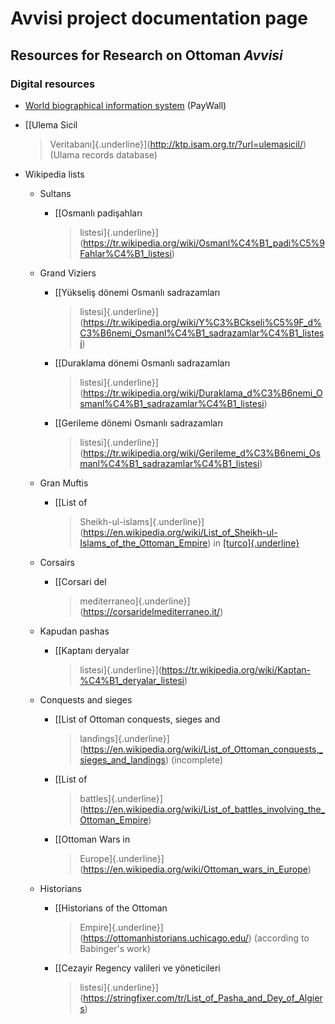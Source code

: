 # Avvisi project documentation page

## Resources for Research on Ottoman *Avvisi*

### Digital resources

-   [World biographical information system](https://wbis.degruyter.com) (PayWall)

-   [[Ulema Sicil
    > Veritabanı]{.underline}](http://ktp.isam.org.tr/?url=ulemasicil/)
    > (Ulama records database)

-   Wikipedia lists

    -   Sultans

        -   [[Osmanlı padişahları
            > listesi]{.underline}](https://tr.wikipedia.org/wiki/Osmanl%C4%B1_padi%C5%9Fahlar%C4%B1_listesi)

    -   Grand Viziers

        -   [[Yükseliş dönemi Osmanlı sadrazamları
            > listesi]{.underline}](https://tr.wikipedia.org/wiki/Y%C3%BCkseli%C5%9F_d%C3%B6nemi_Osmanl%C4%B1_sadrazamlar%C4%B1_listesi)

        -   [[Duraklama dönemi Osmanlı sadrazamları
            > listesi]{.underline}](https://tr.wikipedia.org/wiki/Duraklama_d%C3%B6nemi_Osmanl%C4%B1_sadrazamlar%C4%B1_listesi)

        -   [[Gerileme dönemi Osmanlı sadrazamları
            > listesi]{.underline}](https://tr.wikipedia.org/wiki/Gerileme_d%C3%B6nemi_Osmanl%C4%B1_sadrazamlar%C4%B1_listesi)

    -   Gran Muftis

        -   [[List of
            > Sheikh-ul-islams]{.underline}](https://en.wikipedia.org/wiki/List_of_Sheikh-ul-Islams_of_the_Ottoman_Empire)
            > in
            > [[turco]{.underline}](https://tr.wikipedia.org/wiki/Osmanl%C4%B1_%C5%9Feyh%C3%BClislamlar%C4%B1_listesi)

    -   Corsairs

        -   [[Corsari del
            > mediterraneo]{.underline}](https://corsaridelmediterraneo.it/)

    -   Kapudan pashas

        -   [[Kaptanı deryalar
            > listesi]{.underline}](https://tr.wikipedia.org/wiki/Kaptan-%C4%B1_deryalar_listesi)

    -   Conquests and sieges

        -   [[List of Ottoman conquests, sieges and
            > landings]{.underline}](https://en.wikipedia.org/wiki/List_of_Ottoman_conquests,_sieges_and_landings)
            > (incomplete)

        -   [[List of
            > battles]{.underline}](https://en.wikipedia.org/wiki/List_of_battles_involving_the_Ottoman_Empire)

        -   [[Ottoman Wars in
            > Europe]{.underline}](https://en.wikipedia.org/wiki/Ottoman_wars_in_Europe)

    -   Historians

        -   [[Historians of the Ottoman
            > Empire]{.underline}](https://ottomanhistorians.uchicago.edu/)
            > (according to Babinger's work)

        -   [[Cezayir Regency valileri ve yöneticileri
            > listesi]{.underline}](https://stringfixer.com/tr/List_of_Pasha_and_Dey_of_Algiers)
